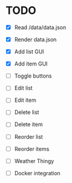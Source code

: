 # TODO

* [x] Read /data/data.json
* [x] Render data.json
* [x] Add list GUI
* [x] Add item GUI
* [ ] Toggle buttons
* [ ] Edit list
* [ ] Edit item
* [ ] Delete list
* [ ] Delete item
* [ ] Reorder list
* [ ] Reorder items
* [ ] Weather Thingy
* [ ] Docker integration

